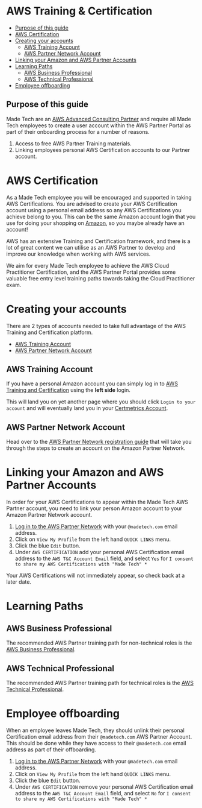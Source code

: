 # AWS Training &amp; Certification

- [Purpose of this guide](#purpose-of-this-guide)
- [AWS Certification](#aws-certification)
- [Creating your accounts](#creating-your-accounts)
  - [AWS Training Account](#aws-training-account)
  - [AWS Partner Network Account](#aws-partner-network-account)
- [Linking your Amazon and AWS Partner Accounts](#linking-your-amazon-and-aws-partner-accounts)
- [Learning Paths](#learning-paths)
    - [AWS Business Professional](#aws-business-professional)
    - [AWS Technical Professional](#aws-technical-professional)
- [Employee offboarding](#employee-offboarding)

## Purpose of this guide

Made Tech are an [AWS Advanced Consulting Partner](https://partners.amazonaws.com/partners/001E0000016ppWOIAY/Made%20Tech) and require all Made Tech employees to create a user account within the AWS Partner Portal as part of their onboarding process for a number of reasons.

 1. Access to free AWS Partner Training materials.
 2. Linking employees personal AWS Certification accounts to our Partner account.

# AWS Certification

As a Made Tech employee you will be encouraged and supported in taking AWS Certifications. You are advised to create your AWS Certification account using a personal email address so any AWS Certifications you achieve belong to you. This can be the same Amazon account login that you use for doing your shopping on [Amazon](https://www.amazon.co.uk), so you maybe already have an account!


AWS has an extensive Training and Certification framework, and there is a lot of great content we can utilise as an AWS Partner to develop and improve our knowledge when working with AWS services.

We aim for every Made Tech employee to achieve the AWS Cloud Practitioner Certification, and the AWS Partner Portal provides some valuable free entry level training paths towards taking the Cloud Practitioner exam.

# Creating your accounts

There are 2 types of accounts needed to take full advantage of the AWS Training and Certification platform.

- [AWS Training Account](#aws-training-account)
- [AWS Partner Network Account](#aws-partner-network-account)

## AWS Training Account

If you have a personal Amazon account you can simply log in to [AWS Training and Certification](https://www.aws.training/SignIn) using the **left side** login.

This will land you on yet another page where you should click `Login to your account` and will eventually land you in your [Certmetrics Account](https://www.certmetrics.com/amazon/).

## AWS Partner Network Account

Head over to the [AWS Partner Network registration guide](aws_partner_registration.md) that will take you through the steps to create an account on the Amazon Partner Network.

# Linking your Amazon and AWS Partner Accounts

In order for your AWS Certifications to appear within the Made Tech AWS Partner account, you need to link your person Amazon account to your Amazon Partner Network account.

1. [Log in to the AWS Partner Network](https://partnercentral.awspartner.com/APNLogin) with your `@madetech.com` email address.
2. Click on `View My Profile` from the left hand `QUICK LINKS` menu.
3. Click the blue `Edit` button.
4. Under `AWS CERTIFICATION` add your personal AWS Certification email address to the `AWS T&C Account Email` field, and select `Yes` for `I consent to share my AWS Certifications with "Made Tech" *`

Your AWS Certifications will not immediately appear, so check back at a later date.

# Learning Paths

## AWS Business Professional

The recommended AWS Partner training path for non-technical roles is the [AWS Business Professional](https://aws.amazon.com/partners/training/path-bus-pro/).

## AWS Technical Professional

The recommended AWS Partner training path for technical roles is the [AWS Technical Professional](https://aws.amazon.com/partners/training/path-tech-pro/).

# Employee offboarding

When an employee leaves Made Tech, they should unlink their personal Certification email address from their `@madetech.com` AWS Partner Account. This should be done while they have access to their `@madetech.com` email address as part of their offboarding.

1. [Log in to the AWS Partner Network](https://partnercentral.awspartner.com/APNLogin) with your `@madetech.com` email address.
2. Click on `View My Profile` from the left hand `QUICK LINKS` menu.
3. Click the blue `Edit` button.
4. Under `AWS CERTIFICATION` remove your personal AWS Certification email address to the `AWS T&C Account Email` field, and select `No` for `I consent to share my AWS Certifications with "Made Tech" *`
